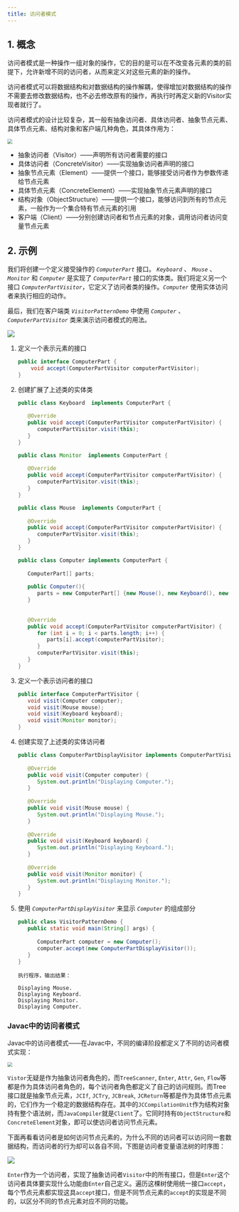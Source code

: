 ```yaml
---
title: 访问者模式
---
```


## 1. 概念

访问者模式是一种操作一组对象的操作，它的目的是可以在不改变各元素的类的前提下，允许新增不同的访问者，从而来定义对这些元素的新的操作。

访问者模式可以将数据结构和对数据结构的操作解耦，使得增加对数据结构的操作不需要去修改数据结构，也不必去修改原有的操作，再执行时再定义新的Visitor实现者就行了。

访问者模式的设计比较复杂，其一般有抽象访问者、具体访问者、抽象节点元素、具体节点元素、结构对象和客户端几种角色，其具体作用为：

<img src="https://figure-bed.chua-n.com/Java/64.png" style="zoom:67%;" />

- 抽象访问者（Visitor）——声明所有访问者需要的接口
- 具体访问者（ConcreteVisitor）——实现抽象访问者声明的接口
- 抽象节点元素（Element）——提供一个接口，能够接受访问者作为参数传递给节点元素
- 具体节点元素（ConcreteElement）——实现抽象节点元素声明的接口
- 结构对象（ObjectStructure）——提供一个接口，能够访问到所有的节点元素，一般作为一个集合特有节点元素的引用
- 客户端（Client）——分别创建访问者和节点元素的对象，调用访问者访问变量节点元素

## 2. 示例

我们将创建一个定义接受操作的 *`ComputerPart`* 接口。 *`Keyboard`* 、 *`Mouse`* 、 *`Monitor`* 和 *`Computer`* 是实现了 *`ComputerPart`* 接口的实体类。我们将定义另一个接口 *`ComputerPartVisitor`*，它定义了访问者类的操作。*`Computer`* 使用实体访问者来执行相应的动作。

最后，我们在客户端类 *`VisitorPatternDemo`* 中使用 *`Computer`* 、 *`ComputerPartVisitor`* 类来演示访问者模式的用法。

![](https://figure-bed.chua-n.com/Java/86.png)

1. 定义一个表示元素的接口

    ```java
    public interface ComputerPart {
        void accept(ComputerPartVisitor computerPartVisitor);
    }
    ```

2. 创建扩展了上述类的实体类

    ```java
    public class Keyboard  implements ComputerPart {
     
       @Override
       public void accept(ComputerPartVisitor computerPartVisitor) {
          computerPartVisitor.visit(this);
       }
    }
    ```

    ```java
    public class Monitor  implements ComputerPart {
     
       @Override
       public void accept(ComputerPartVisitor computerPartVisitor) {
          computerPartVisitor.visit(this);
       }
    }
    ```

    ```java
    public class Mouse  implements ComputerPart {
     
       @Override
       public void accept(ComputerPartVisitor computerPartVisitor) {
          computerPartVisitor.visit(this);
       }
    }
    ```

    ```java
    public class Computer implements ComputerPart {
       
       ComputerPart[] parts;
     
       public Computer(){
          parts = new ComputerPart[] {new Mouse(), new Keyboard(), new Monitor()};      
       } 
     
     
       @Override
       public void accept(ComputerPartVisitor computerPartVisitor) {
          for (int i = 0; i < parts.length; i++) {
             parts[i].accept(computerPartVisitor);
          }
          computerPartVisitor.visit(this);
       }
    }
    ```

3. 定义一个表示访问者的接口

    ```java
    public interface ComputerPartVisitor {
       void visit(Computer computer);
       void visit(Mouse mouse);
       void visit(Keyboard keyboard);
       void visit(Monitor monitor);
    }
    ```

4. 创建实现了上述类的实体访问者

    ```java
    public class ComputerPartDisplayVisitor implements ComputerPartVisitor {
     
       @Override
       public void visit(Computer computer) {
          System.out.println("Displaying Computer.");
       }
     
       @Override
       public void visit(Mouse mouse) {
          System.out.println("Displaying Mouse.");
       }
     
       @Override
       public void visit(Keyboard keyboard) {
          System.out.println("Displaying Keyboard.");
       }
     
       @Override
       public void visit(Monitor monitor) {
          System.out.println("Displaying Monitor.");
       }
    }
    ```

5. 使用 *`ComputerPartDisplayVisitor`* 来显示 *`Computer`* 的组成部分

    ```java
    public class VisitorPatternDemo {
       public static void main(String[] args) {
     
          ComputerPart computer = new Computer();
          computer.accept(new ComputerPartDisplayVisitor());
       }
    }
    ```

    ```text
    执行程序，输出结果：
    
    Displaying Mouse.
    Displaying Keyboard.
    Displaying Monitor.
    Displaying Computer.
    ```

### Javac中的访问者模式

Javac中的访问者模式——在Javac中，不同的编译阶段都定义了不同的访问者模式实现：

<img src="https://figure-bed.chua-n.com/Java/65.png" style="zoom:67%;" />

`Vistor`无疑是作为抽象访问者角色的，而`TreeScanner`, `Enter`, `Attr`, `Gen`, `Flow`等都是作为具体访问者角色的，每个访问者角色都定义了自己的访问规则。而Tree接口就是抽象节点元素，`JCIf`, `JCTry`, `JCBreak`, `JCReturn`等都是作为具体节点元素的，它们作为一个稳定的数据结构存在。其中的`JCCompilationUnit`作为结构对象持有整个语法树，而`JavaCompiler`就是`Client`了。它同时持有`ObjectStructure`和`ConcreteElement`对象，即可以使访问者访问节点元素。

下面再看看访问者是如何访问节点元素的，为什么不同的访问者可以访问同一套数据结构，而访问者的行为却可以各自不同，下图是访问者变量语法树的时序图：

![](https://figure-bed.chua-n.com/Java/66.png)

`Enter`作为一个访问者，实现了抽象访问者`Visitor`中的所有接口，但是`Enter`这个访问者具体要实现什么功能由`Enter`自己定义。遍历这棵树使用统一接口`accept`，每个节点元素都实现这具`accept`接口，但是不同节点元素的`accept`的实现是不同的，以区分不同的节点元素对应不同的功能。

